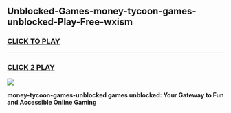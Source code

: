 
## Unblocked-Games-money-tycoon-games-unblocked-Play-Free-wxism
<h3>
<a href="https://premium76.site?title=money-tycoon-games-unblocked&ref=15A">CLICK TO PLAY</a></h3>
<hr>

<h3>
<a href="https://premium76.site?title=money-tycoon-games-unblocked&ref=15A">CLICK 2 PLAY</a>
  
</h3>

<a href="https://premium76.site?title=money-tycoon-games-unblocked&ref=15A"><img src="https://clearcache.store/games.png"></a>


**money-tycoon-games-unblocked games unblocked: Your Gateway to Fun and Accessible Online Gaming**
